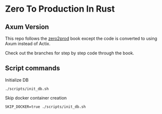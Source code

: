 # Zero To Production In Rust

## Axum Version

This repo follows the [zero2prod](https://www.zero2prod.com/index.html) book 
except the code is converted to using Axum instead of Actix.

Check out the branches for step by step code through the book.

## Script commands
Initialize DB
```
./scripts/init_db.sh
```

Skip docker container creation
```
SKIP_DOCKER=true ./scripts/init_db.sh
```